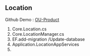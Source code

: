 ## Location
Github Demo : [OU-Product](http://note.youdao.com/) 
1. Core.Location.cs
2. Core.LocationManager.cs
3. EF.add-migration /Update-database
4. Application.LocationAppServices
5. 
